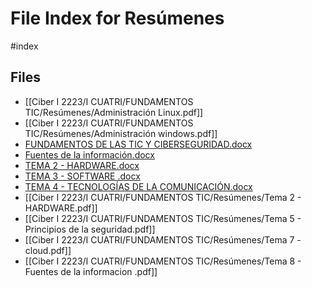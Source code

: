 # File Index for Resúmenes
#index

## Files

- [[Ciber I 2223/I CUATRI/FUNDAMENTOS TIC/Resúmenes/Administración Linux.pdf]]
- [[Ciber I 2223/I CUATRI/FUNDAMENTOS TIC/Resúmenes/Administración windows.pdf]]
- [FUNDAMENTOS DE LAS TIC Y CIBERSEGURIDAD.docx](https://github.com/Grado-en-Gestion-de-la-Ciberseguridad/1-Ciberseguridad-web/tree/v4/content/Ciber%20I%202223/I%20CUATRI/FUNDAMENTOS%20TIC/Res%C3%BAmenes/FUNDAMENTOS%20DE%20LAS%20TIC%20Y%20CIBERSEGURIDAD.docx)
- [Fuentes de la información.docx](https://github.com/Grado-en-Gestion-de-la-Ciberseguridad/1-Ciberseguridad-web/tree/v4/content/Ciber%20I%202223/I%20CUATRI/FUNDAMENTOS%20TIC/Res%C3%BAmenes/Fuentes%20de%20la%20informaci%C3%B3n.docx)
- [TEMA 2 - HARDWARE.docx](https://github.com/Grado-en-Gestion-de-la-Ciberseguridad/1-Ciberseguridad-web/tree/v4/content/Ciber%20I%202223/I%20CUATRI/FUNDAMENTOS%20TIC/Res%C3%BAmenes/TEMA%202%20-%20HARDWARE.docx)
- [TEMA 3 - SOFTWARE .docx](https://github.com/Grado-en-Gestion-de-la-Ciberseguridad/1-Ciberseguridad-web/tree/v4/content/Ciber%20I%202223/I%20CUATRI/FUNDAMENTOS%20TIC/Res%C3%BAmenes/TEMA%203%20-%20SOFTWARE%20.docx)
- [TEMA 4 - TECNOLOGÍAS DE LA COMUNICACIÓN.docx](https://github.com/Grado-en-Gestion-de-la-Ciberseguridad/1-Ciberseguridad-web/tree/v4/content/Ciber%20I%202223/I%20CUATRI/FUNDAMENTOS%20TIC/Res%C3%BAmenes/TEMA%204%20-%20TECNOLOG%C3%8DAS%20DE%20LA%20COMUNICACI%C3%93N.docx)
- [[Ciber I 2223/I CUATRI/FUNDAMENTOS TIC/Resúmenes/Tema 2 - HARDWARE.pdf]]
- [[Ciber I 2223/I CUATRI/FUNDAMENTOS TIC/Resúmenes/Tema 5 - Principios de la seguridad.pdf]]
- [[Ciber I 2223/I CUATRI/FUNDAMENTOS TIC/Resúmenes/Tema 7 - cloud.pdf]]
- [[Ciber I 2223/I CUATRI/FUNDAMENTOS TIC/Resúmenes/Tema 8 - Fuentes de la informacion .pdf]]
